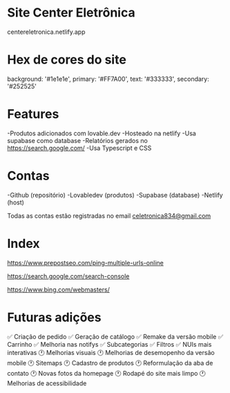 # Site Center Eletrônica

centereletronica.netlify.app

# Hex de cores do site
background: '#1e1e1e',
primary: '#FF7A00',
text: '#333333',
secondary: '#252525'

# Features

-Produtos adicionados com lovable.dev
-Hosteado na netlify
-Usa supabase como database
-Relatórios gerados no https://search.google.com/
-Usa Typescript e CSS

# Contas

-Github (repositório)
-Lovabledev (produtos)
-Supabase (database)
-Netlify (host)

Todas as contas estão registradas no email celetronica834@gmail.com

# Index

https://www.prepostseo.com/ping-multiple-urls-online

https://search.google.com/search-console

https://www.bing.com/webmasters/

# Futuras adições

✅ Criação de pedido
✅ Geração de catálogo
✅ Remake da versão mobile
✅ Carrinho
✅ Melhoria nas notifys
✅ Subcategorias
✅ Filtros
✅ NUIs mais interativas
🕐 Melhorias visuais
🕐 Melhorias de desemopenho da versão mobile
🕐 Sitemaps
🕐 Cadastro de produtos
🕐 Reformulação da aba de contato
🕐 Novas fotos da homepage
🕐 Rodapé do site mais limpo
🕐 Melhorias de acessibilidade
